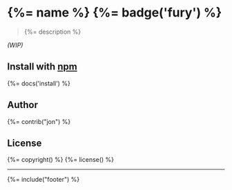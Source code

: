 # {%= name %} {%= badge('fury') %}

> {%= description %}

_(WIP)_

## Install with [npm](npmjs.org)
{%= docs('install') %}

## Author
{%= contrib("jon") %}

## License
{%= copyright() %}
{%= license() %}

***

{%= include("footer") %}